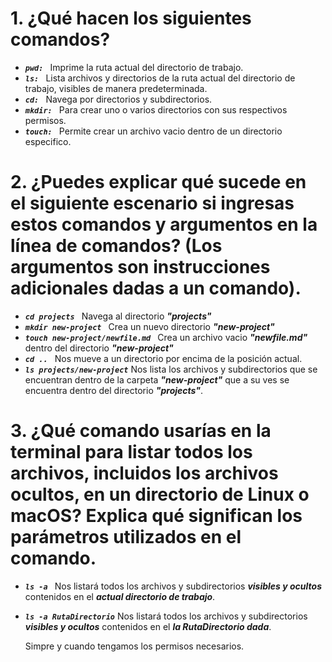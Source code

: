 # 1. ¿Qué hacen los siguientes comandos?

- ***`pwd: `*** Imprime la ruta actual del directorio de trabajo.
- ***`ls: `*** Lista archivos y directorios de la ruta actual del directorio de trabajo, visibles de manera predeterminada.
- ***`cd: `*** Navega por directorios y subdirectorios.
- ***`mkdir: `*** Para crear uno o varios directorios con sus respectivos permisos.
- ***`touch: `*** Permite crear un archivo vacio dentro de un directorio especifico.

# 2. ¿Puedes explicar qué sucede en el siguiente escenario si ingresas estos comandos y argumentos en la línea de comandos? (Los argumentos son instrucciones adicionales dadas a un comando).

- ***`cd projects `*** Navega al directorio ***"projects"***
- ***`mkdir new-project `*** Crea un nuevo directorio ***"new-project"***
- ***`touch new-project/newfile.md `*** Crea un archivo vacio ***"newfile.md"*** dentro del directorio ***"new-project"***
- ***`cd .. `*** Nos mueve a un directorio por encima de la posición actual.
- ***`ls projects/new-project`*** Nos lista los archivos y subdirectorios que se encuentran dentro de la carpeta ***"new-project"*** que a su ves se encuentra dentro del directorio ***"projects"***.

# 3. ¿Qué comando usarías en la terminal para listar todos los archivos, incluidos los archivos ocultos, en un directorio de Linux o macOS? Explica qué significan los parámetros utilizados en el comando.

- ***`ls -a `*** Nos listará todos los archivos y subdirectorios ***visibles y ocultos*** contenidos en el ***actual directorio de trabajo***.
- ***`ls -a RutaDirectorio`*** Nos listará todos los archivos y subdirectorios ***visibles y ocultos*** contenidos en el ***la RutaDirectorio dada***.

  Simpre y cuando tengamos los permisos necesarios.
